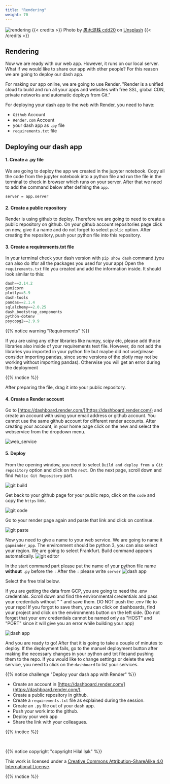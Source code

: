 ```yaml
---
title: "Rendering"
weight: 70
---
```


![rendering](/images/render.jpg)
{{< credits >}}
Photo by <a href="https://unsplash.com/de/@cdd20?utm_source=unsplash&utm_medium=referral&utm_content=creditCopyText">愚木混株 cdd20</a> on <a href="https://unsplash.com/de/fotos/MDBojqzl7Mg?utm_source=unsplash&utm_medium=referral&utm_content=creditCopyText">Unsplash</a>
{{< /credits >}}


## Rendering
Now we are ready with our web app. However, it runs on our local server. What if we would like to share our app with other people? For this reason we are going to deploy our  dash app.

For making our app online, we are going to use Render. "Render is a unified cloud to build and run all your apps and websites with free SSL, global CDN, private networks and automatic deploys from Git." 

For deploying your dash app to the web with Render, you need to have:
- `Github` Account
- `Render.com` Account
- your dash app as `.py` file
- `requirements.txt` file


## Deploying our dash app

#### 1. Create a .py file 
We are going to deploy the app we created in the jupyter notebook. Copy all the code from the jupyter notebook into a python file and run the file in the terminal to check in browser which runs on your server. After that we need to  add the command below after defining the `app`. 

`server = app.server`

#### 2. Create a public repository
Render is using github to deploy. Therefore we are going to need to create a public repository on github. On your github account repositories page click on new, give it a name and do not forget to select `public` option. After creating the repository, push your python file into this repository.


#### 3. Create a requirements.txt file
In your terminal check your dash version with `pip show dash` command.(you can also do itfor all the packages you used for your app) Open the `requirements.txt` file you created and add the information inside. It should look similar to this:

```python
dash==2.14.2
gunicorn
plotly==5.9
dash-tools
pandas==2.1.4
sqlalchemy==2.0.25
dash_bootstrap_components
python-dotenv
psycopg2==2.9.9
```

{{% notice warning "Requirements" %}}

If you are using any other libraries like numpy, scipy etc, please add those libraries also inside of your requirements text file. However, do not add the libraries you imported in your python file but maybe did not use(please consider importing pandas, since some versions of the plotly may not be working without importing pandas). Otherwise you will get an error during the deployment

{{% /notice %}}


After preparing the file, drag it into your public repository.


#### 4. Create a Render account
Go to [https://dashboard.render.com/](https://dashboard.render.com/) and create an account with using your email address or github account. You cannot use the same github account for different render accounts. After creating your account, in your home page click on the new and select the webservice from the dropdown menu.

![web_service](/images/webservice.png)


#### 5. Deploy
From the opening window, you need to select `Build and deploy from a Git repository` option and click on the `next`. On the next page, scroll down and find `Public Git Repository` part. 

![git build](/images/gitbuild.png)

Get back to your github page for your public repo, click on the `code` and copy the `https` link. 

![git code](/images/git_code.png)

Go to your render page again and paste that link and click on continue. 

![git paste](/images/git_paste.png)

Now you need to give a name to your web service. We are going to name it `gapminder_app`. The environment should be python 3, you can also select your region. We are going to select Frankfurt. Build command appears automatically. 
![git editor](/images/git_frankfurt.png)

In the start command part please put the name of your python file name **without** `.py` before the `:`
After the `:` please write `server`
![dash app](/images/dash_app.png)


Select the free trial below. 

If you are getting the data from GCP, you are going to need the .env credentials. Scroll down and find the environmental credentials and pass your credentials without " " and save them. DO NOT push the .env file to your repo! If you forgot to save them, you can click on dashboards, find your project and click on the environments button on the left side. (Do not forget that your env credentials cannot be named only as "HOST" and "PORT" since it will give you an error while building your app)

![dash app](/images/environment.png)

And you are ready to go! After that it is going to take a couple of minutes to deploy. If the deployment fails, go to the manuel deployment button after making the necessary changes in your python and txt filesand pushing them to the repo. If you would like to change settings or delete the web service, you need to click on the `dashboard` to list your services. 



{{% notice challenge "Deploy your dash app with Render" %}}

- Create an account in [https://dashboard.render.com/](https://dashboard.render.com/).
- Create a public repository in github. 
- Create a `requirements.txt` file as explained during the session.
- Create an `.py` file out of your dash app.
- Push your work into the github.
- Deploy your web app
- Share the link with your colleagues.

{{% /notice %}}

<br>

{{% notice copyright "copyright Hilal Işık" %}}

This work is licensed under a [Creative Commons Attribution-ShareAlike 4.0 International License](https://creativecommons.org/licenses/by-sa/4.0/).

{{% /notice %}}